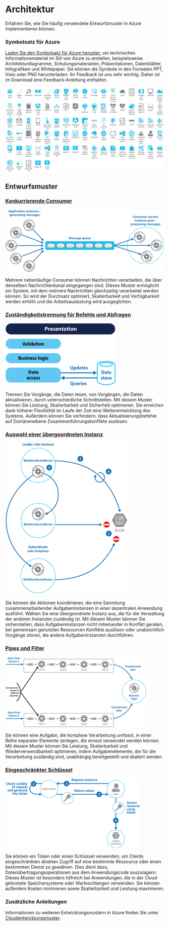 <properties linkid="develop-net-architecture sublanding" urlDisplayName="" pageTitle="Architecture" metaKeywords="" description="Architecture overview that covers common design patterns" metaCanonical="" services="" documentationCenter="" videoId="" scriptId="" title="Architecture Overview" authors="robb" solutions="" manager="johndaw" editor="mattshel" />

<tags ms.service="multiple" ms.workload="na" ms.tgt_pltfrm="na" ms.devlang="na" ms.topic="article" ms.date="01/01/1900" ms.author="robb" />

# Architektur

Erfahren Sie, wie Sie häufig verwendete Entwurfsmuster in Azure implementieren können.

### Symbolsatz für Azure

[Laden Sie den Symbolsatz für Azure herunter][Laden Sie den Symbolsatz für Azure herunter], um technisches Informationsmaterial im Stil von Azure zu erstellen, beispielsweise Architekturdiagramme, Schulungsmaterialien, Präsentationen, Datenblätter, Infografiken und Whitepaper. Sie können die Symbole in den Formaten PPT, Visio oder PNG herunterladen. Ihr Feedback ist uns sehr wichtig. Daher ist im Download eine Feedback-Anleitung enthalten.

![Symbolsatz für Azure][Symbolsatz für Azure]

## Entwurfsmuster

### [Konkurrierende Consumer][Konkurrierende Consumer]

![Konkurrierende Consumer][1]

Mehrere nebenläufige Consumer können Nachrichten verarbeiten, die über denselben Nachrichtenkanal eingegangen sind. Dieses Muster ermöglicht ein System, mit dem mehrere Nachrichten gleichzeitig verarbeitet werden können. So wird der Durchsatz optimiert, Skalierbarkeit und Verfügbarkeit werden erhöht und die Arbeitsauslastung wird ausgeglichen.

### [Zuständigkeitstrennung für Befehle und Abfragen][Zuständigkeitstrennung für Befehle und Abfragen]

![Zuständigkeitstrennung für Befehle und Abfragen][2]

Trennen Sie Vorgänge, die Daten lesen, von Vorgängen, die Daten aktualisieren, durch unterschiedliche Schnittstellen. Mit diesem Muster können Sie Leistung, Skalierbarkeit und Sicherheit optimieren. Sie erreichen dank höherer Flexibilität im Laufe der Zeit eine Weiterentwicklung des Systems. Außerdem können Sie verhindern, dass Aktualisierungsbefehle auf Domänenebene Zusammenführungskonflikte auslösen.

### [Auswahl einer übergeordneten Instanz][Auswahl einer übergeordneten Instanz]

![Auswahl einer übergeordneten Instanz][3]

Sie können die Aktionen koordinieren, die eine Sammlung zusammenarbeitender Aufgabeninstanzen in einer dezentralen Anwendung ausführt. Wählen Sie eine übergeordnete Instanz aus, die für die Verwaltung der anderen Instanzen zuständig ist. Mit diesem Muster können Sie sicherstellen, dass Aufgabeninstanzen nicht miteinander in Konflikt geraten, bei gemeinsam genutzten Ressourcen Konflikte auslösen oder unabsichtlich Vorgänge stören, die andere Aufgabeninstanzen durchführen.

### [Pipes und Filter][Pipes und Filter]

![Pipes und Filter][4]

Sie können eine Aufgabe, die komplexe Verarbeitung umfasst, in einer Reihe separater Elemente zerlegen, die erneut verwendet werden können. Mit diesem Muster können Sie Leistung, Skalierbarkeit und Wiederverwendbarkeit optimieren, indem Aufgabenelemente, die für die Verarbeitung zuständig sind, unabhängig bereitgestellt und skaliert werden.

### [Eingeschränkter Schlüssel][Eingeschränkter Schlüssel]

![Eingeschränkter Schlüssel][5]

Sie können ein Token oder einen Schlüssel verwenden, um Clients eingeschränkten direkten Zugriff auf eine bestimmte Ressource oder einen bestimmten Dienst zu gewähren. Dies dient dazu, Datenübertragungsoperationen aus dem Anwendungscode auszulagern. Dieses Muster ist besonders hilfreich bei Anwendungen, die in der Cloud gehostete Speichersysteme oder Warteschlangen verwenden. Sie können außerdem Kosten minimieren sowie Skalierbarkeit und Leistung maximieren.

### Zusätzliche Anleitungen

Informationen zu weiteren Entwicklungsmustern in Azure finden Sie unter [Cloudentwicklungsmuster][Cloudentwicklungsmuster].

  [Laden Sie den Symbolsatz für Azure herunter]: http://www.microsoft.com/de-de/download/details.aspx?id=41937
  [Symbolsatz für Azure]: ./media/architecture-overview/AzureSymbols.png
  [Konkurrierende Consumer]: http://msdn.microsoft.com/de-de/library/dn568101.aspx
  [1]: ./media/architecture-overview/CompetingConsumers.png
  [Zuständigkeitstrennung für Befehle und Abfragen]: http://msdn.microsoft.com/de-de/library/dn568103.aspx
  [2]: ./media/architecture-overview/CQRS.png
  [Auswahl einer übergeordneten Instanz]: http://msdn.microsoft.com/de-de/library/dn568104.aspx
  [3]: ./media/architecture-overview/LeaderElection.png
  [Pipes und Filter]: http://msdn.microsoft.com/de-de/library/dn568100.aspx
  [4]: ./media/architecture-overview/PipesAndFilters.png
  [Eingeschränkter Schlüssel]: http://msdn.microsoft.com/de-de/library/dn568102.aspx
  [5]: ./media/architecture-overview/ValetKey.png
  [Cloudentwicklungsmuster]: http://msdn.microsoft.com/de-de/library/dn568099.aspx
